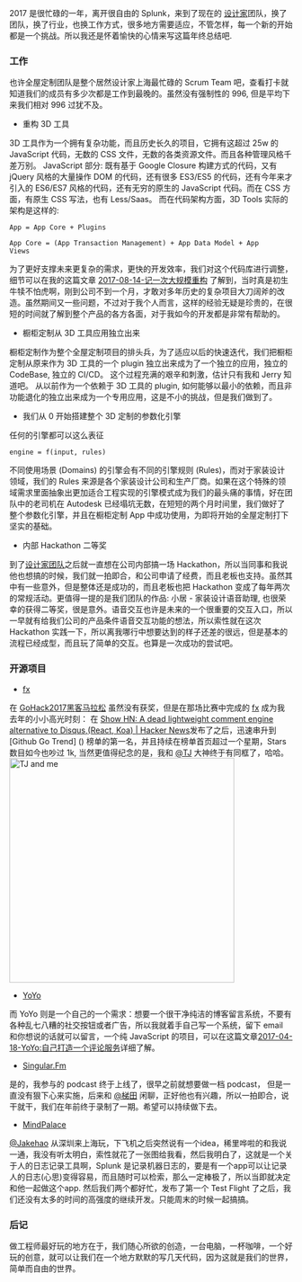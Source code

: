 2017 是很忙碌的一年，离开很自由的 Splunk，来到了现在的 [设计家](https://shejijia.com)团队，换了团队，换了行业，也换工作方式，很多地方需要适应，不管怎样，每一个新的开始都是一个挑战。所以我还是怀着愉快的心情来写这篇年终总结吧.

### 工作

也许全屋定制团队是整个居然设计家上海最忙碌的 Scrum Team 吧，查看打卡就知道我们的成员有多少次都是工作到最晚的。虽然没有强制性的 996, 但是平均下来我们相对 996 过犹不及。

* 重构 3D 工具

3D 工具作为一个拥有复杂功能，而且历史长久的项目，它拥有这超过 25w 的 JavaScript 代码，无数的 CSS 文件，无数的各类资源文件。而且各种管理风格千差万别。 JavaScript 部分: 既有基于 Google Closure 构建方式的代码，又有 jQuery 风格的大量操作 DOM 的代码，还有很多 ES3/ES5 的代码，还有今年来才引入的 ES6/ES7 风格的代码，还有无穷的原生的 JavaScript 代码。而在 CSS 方面，有原生 CSS 写法，也有 Less/Saas。
而在代码架构方面，3D Tools 实际的架构是这样的:
```
App = App Core + Plugins

App Core = (App Transaction Management) + App Data Model + App       Views
```
为了更好支撑未来更复杂的需求，更快的开发效率，我们对这个代码库进行调整，细节可以在我的这篇文章 [2017-08-14-记一次大规模重构](https://minghe.me/2017-08-14-%E8%AE%B0%E4%B8%80%E6%AC%A1%E5%A4%A7%E8%A7%84%E6%A8%A1%E9%87%8D%E6%9E%84.html) 了解到，当时真是初生牛犊不怕虎啊，刚到公司不到一个月，才敢对多年历史的复杂项目大刀阔斧的改造。虽然期间又一些问题，不过对于我个人而言，这样的经验无疑是珍贵的，在很短的时间就了解到整个产品的各方各面，对于我如今的开发都是非常有帮助的。

* 橱柜定制从 3D 工具应用独立出来

橱柜定制作为整个全屋定制项目的排头兵，为了适应以后的快速迭代，我们把橱柜定制从原来作为 3D 工具的一个 plugin 独立出来成为了一个独立的应用，独立的 CodeBase, 独立的 CI/CD。 这个过程充满的艰辛和刺激，估计只有我和 Jerry 知道吧。 从以前作为一个依赖于 3D 工具的 plugin, 如何能够以最小的依赖，而且非功能退化的独立出来成为一个专用应用，这是不小的挑战，但是我们做到了。

* 我们从 0 开始搭建整个 3D 定制的参数化引擎

任何的引擎都可以这么表征
```
engine = f(input, rules)
```
不同使用场景 (Domains) 的引擎会有不同的引擎规则 (Rules)，而对于家装设计领域，我们的 Rules 来源是各个家装设计公司和生产厂商。如果在这个特殊的领域需求里面抽象出更加适合工程实现的引擎模式成为我们的最头痛的事情，好在团队中的老司机在 Autodesk 已经塌坑无数，在短短的两个月时间里，我们做好了整个参数化引擎，并且在橱柜定制 App 中成功使用，为即将开始的全屋定制打下坚实的基础。

* 内部 Hackathon 二等奖

到了[设计家团队](https://shejijia.com)之后就一直想在公司内部搞一场 Hackathon，所以当同事和我说他也想搞的时候，我们就一拍即合，和公司申请了经费，而且老板也支持。虽然其中有一些意外，但是整体还是成功的，而且老板也把 Hackathon 变成了每年两次的常规活动。更值得一提的是我们团队的作品: 小居 - 家装设计语音助理, 也很荣幸的获得二等奖，很是意外。语音交互也许是未来的一个很重要的交互入口，所以一早就有给我们公司的产品条件语音交互功能的想法，所以索性就在这次 Hackathon 实践一下，所以离我哪行中想要达到的样子还差的很远，但是基本的流程已经成型，而且玩了简单的交互。也算是一次成功的尝试吧。

### 开源项目

* [fx](https://github.com/***REMOVED***/fx)

在 [GoHack2017黑客马拉松](http://gohack2017.golangfoundation.org/) 虽然没有获奖，但是在那场比赛中完成的 [fx](https://github/com/***REMOVED***/fx) 成为我去年的小小高光时刻： 在 [Show HN: A dead lightweight comment engine alternative to Disqus,(React, Koa) | Hacker News](https://news.ycombinator.com/item?id=14334221)发布了之后，迅速串升到 [Github Go Trend] () 榜单的第一名，并且持续在榜单首页超过一个星期，Stars 数目如今也吵过 1k,  当然更值得纪念的是，我和 [@TJ](https://github.com/tj) 大神终于有同框了，哈哈。
<img alt="TJ and me" src="https://raw.githubusercontent.com/***REMOVED***/blog/master/images/same-pic.png" style="width: 400px"></img>

* [YoYo](https://github.com/***REMOVED***/YoYo)

而 YoYo 则是一个自己的一个需求：想要一个很干净纯洁的博客留言系统，不要有各种乱七八糟的社交按钮或者广告，所以我就着手自己写一个系统，留下 email 和你想说的话就可以留言，一个纯 JavaScript 的项目，可以在这篇文章[2017-04-18-YoYo:自己打造一个评论服务](https://minghe.me/2017-04-18-YoYo:%E8%87%AA%E5%B7%B1%E6%89%93%E9%80%A0%E4%B8%80%E4%B8%AA%E8%AF%84%E8%AE%BA%E6%9C%8D%E5%8A%A1.html)详细了解。

* [Singular.Fm](https://singular.fm/)

是的，我参与的 podcast 终于上线了，很早之前就想要做一档 podcast， 但是一直没有狠下心来实施，后来和 [@梯田](https://weibo.com/titantse?refer_flag=1005050005_) 闲聊，正好他也有兴趣，所以一拍即合，说干就干，我们在年前终于录制了一期。希望可以持续做下去。

* [MindPalace](https://mpapp.tk/)

[@Jakehao](https://twitter.com/haojianzong?lang=en)  从深圳来上海玩，下飞机之后突然说有一个idea，稀里哗啦的和我说一通，我没有听太明白，索性就花了一张图给我看，然后我明白了，这就是一个关于人的日志记录工具啊，Splunk 是记录机器日志的，要是有一个app可以让记录人的日志(心思)变得容易，而且随时可以检索，那么一定棒极了，所以当即就决定和他一起做这个app. 然后我们两个都好忙，发布了第一个 Test Flight 了之后，我们还没有太多的时间的高强度的继续开发。只能周末的时候一起搞搞。

### 后记

做工程师最好玩的地方在于，我们随心所欲的创造，一台电脑，一杯咖啡，一个好玩的创意，就可以让我们在一个地方默默的写几天代码，因为这就是我们的世界，简单而自由的世界。
